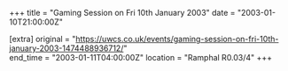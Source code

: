 +++
title = "Gaming Session on Fri 10th January 2003"
date = "2003-01-10T21:00:00Z"

[extra]
original = "https://uwcs.co.uk/events/gaming-session-on-fri-10th-january-2003-1474488936712/"    
end_time = "2003-01-11T04:00:00Z"
location = "Ramphal R0.03/4"
+++



